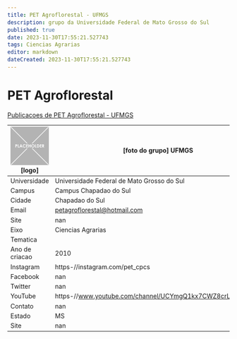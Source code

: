 ```yaml
---
title: PET Agroflorestal - UFMGS
description: grupo da Universidade Federal de Mato Grosso do Sul
published: true
date: 2023-11-30T17:55:21.527743
tags: Ciencias Agrarias
editor: markdown
dateCreated: 2023-11-30T17:55:21.527743
---
```


# PET Agroflorestal

[Publicacoes de PET Agroflorestal - UFMGS](/atividade/283PETAgroflorestalUFMGS/feed.md)

| ![placeholder.png](/placeholder.png) [logo] | [foto do grupo] UFMGS         |
| ------------------------------------------- | ------------------------------------------------- |
| Universidade                                | Universidade Federal de Mato Grosso do Sul      |
| Campus                                      | Campus Chapadao do Sul            |
| Cidade                                      | Chapadao do Sul             |
| Email                                       | petagroflorestal@hotmail.com             |
| Site                                        | nan              |
| Eixo                                        | Ciencias Agrarias              |
| Tematica                                    |           |
| Ano de criacao                              | 2010        |
| Instagram                                   | https-//instagram.com/pet_cpcs         |
| Facebook                                    | nan          |
| Twitter                                     | nan           |
| YouTube                                     | https-//www.youtube.com/channel/UCYmgQ1kx7CWZ8crL0n0WrWw           |
| Contato                                     | nan         |
| Estado                                      |  MS            |
| Site                                        | nan |
